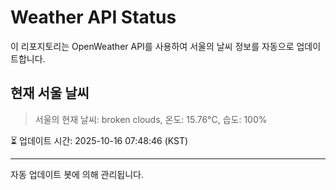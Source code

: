 
# Weather API Status

이 리포지토리는 OpenWeather API를 사용하여 서울의 날씨 정보를 자동으로 업데이트합니다.

## 현재 서울 날씨
> 서울의 현재 날씨: broken clouds, 온도: 15.76°C, 습도: 100%

⏳ 업데이트 시간: 2025-10-16 07:48:46 (KST)

---
자동 업데이트 봇에 의해 관리됩니다.
